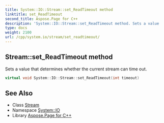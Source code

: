 ```yaml
---
title: System::IO::Stream::set_ReadTimeout method
linktitle: set_ReadTimeout
second_title: Aspose.Page for C++
description: 'System::IO::Stream::set_ReadTimeout method. Sets a value that determines whether the current stream can time out in C++.'
type: docs
weight: 2100
url: /cpp/system.io/stream/set_readtimeout/
---
```

## Stream::set_ReadTimeout method


Sets a value that determines whether the current stream can time out.

```cpp
virtual void System::IO::Stream::set_ReadTimeout(int timeout)
```

## See Also

* Class [Stream](../)
* Namespace [System::IO](../../)
* Library [Aspose.Page for C++](../../../)
